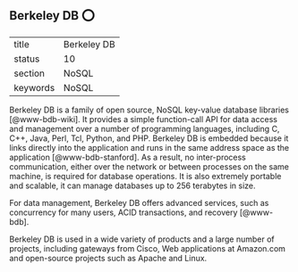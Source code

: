 ## Berkeley DB :o:


|          |                 |
| -------- | --------------- |
| title    | Berkeley DB     | 
| status   | 10              |
| section  | NoSQL           |
| keywords | NoSQL           |



Berkeley DB is a family of open source, NoSQL key-value database
libraries [@www-bdb-wiki]. It provides a simple function-call API
for data access and management over a number of programming languages,
including C, C++, Java, Perl, Tcl, Python, and PHP. Berkeley DB is
embedded because it links directly into the application and runs in
the same address space as the application [@www-bdb-stanford]. As
a result, no inter-process communication, either over the network or
between processes on the same machine, is required for database
operations. It is also extremely portable and scalable, it can manage
databases up to 256 terabytes in size.
     
For data management, Berkeley DB offers advanced services, such as
concurrency for many users, ACID transactions, and
recovery [@www-bdb].
     
Berkeley DB is used in a wide variety of products and a large number
of projects, including gateways from Cisco, Web applications at
Amazon.com and open-source projects such as Apache and Linux.



